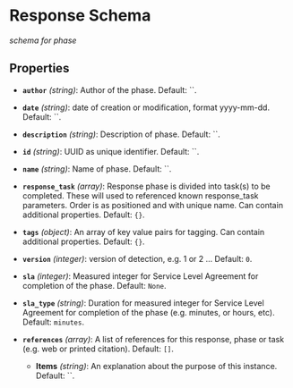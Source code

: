 # Response Schema


*schema for phase*


## Properties


- **`author`** *(string)*: Author of the phase. Default: ``.

- **`date`** *(string)*: date of creation or modification, format yyyy-mm-dd. Default: ``.

- **`description`** *(string)*: Description of phase. Default: ``.

- **`id`** *(string)*: UUID as unique identifier. Default: ``.

- **`name`** *(string)*: Name of phase. Default: ``.

- **`response_task`** *(array)*: Response phase is divided into task(s) to be completed. These will used to referenced known response_task parameters. Order is as positioned and with unique name. Can contain additional properties. Default: `{}`.

- **`tags`** *(object)*: An array of key value pairs for tagging. Can contain additional properties. Default: `{}`.

- **`version`** *(integer)*: version of detection, e.g. 1 or 2 ... Default: `0`.

- **`sla`** *(integer)*: Measured integer for Service Level Agreement for completion of the phase. Default: `None`.

- **`sla_type`** *(string)*: Duration for measured integer for Service Level Agreement for completion of the phase (e.g. minutes, or hours, etc). Default: `minutes`.

- **`references`** *(array)*: A list of references for this response, phase or task (e.g. web or printed citation). Default: `[]`.

  - **Items** *(string)*: An explanation about the purpose of this instance. Default: ``.
